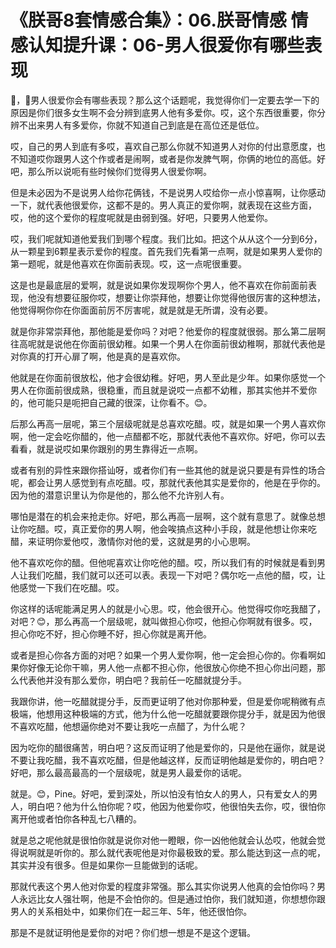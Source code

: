 # 《朕哥8套情感合集》：06.朕哥情感 情感认知提升课：06-男人很爱你有哪些表现

🎼，🎼男人很爱你会有哪些表现？那么这个话题呢，我觉得你们一定要去学一下的原因是你们很多女生啊不会分辨到底男人他有多爱你。哎，这个东西很重要，你分辨不出来男人有多爱你，你就不知道自己到底是在高位还是低位。

哎，自己的男人到底有多哎，喜欢自己那么你就不知道男人对你的付出意愿度，也不知道哎你跟男人这个作或者是闹啊，或者是你发脾气啊，你俩的地位的高低。好吧，那么所以说呃有些时候你们觉得男人很爱你啊。

但是未必因为不是说男人给你花俩钱，不是说男人哎给你一点小惊喜啊，让你感动一下，就代表他很爱你，这都不是的。男人真正的爱你啊，就表现在这些方面，哎，他的这个爱你的程度呢就是由弱到强。好吧，只要男人他爱你。

哎，我们呢就知道他爱我们到哪个程度。我们比如。把这个从从这个一分到6分，从一颗星到6颗星表示爱你的程度。首先我们先看第一点啊，就是如果男人爱你的第一题呢，就是他喜欢在你面前表现。哎，这一点呢很重要。

这是也是最底层的爱啊，就是说如果你发现啊你个男人，他不喜欢在你前面前表现，他没有想要征服你哎，想要让你崇拜他，想要让你觉得他很厉害的这种想法，他觉得啊你你在你面面前厉不厉害呢，就是就是无所谓，没有必要。

就是你非常崇拜他，那他能是爱你吗？对吧？他爱你的程度就很弱。那么第二层啊往高呢就是说他在你面前很幼稚。如果一个男人在你面前很幼稚啊，那就代表他是对你真的打开心扉了啊，他是真的是喜欢你。

他就是在你面前很放松，他才会很幼稚。好吧，男人至此是少年。如果你感觉一个男人在你面前很成熟，很稳重，而且就是说哎一点都不幼稚，那其实他并不爱你的，他可能只是呃把自己藏的很深，让你看不。😊。

后那么再高一层呢，第三个层级呢就是总喜欢吃醋。哎，就是如果一个男人喜欢你啊，他一定会吃你醋的，他一点醋都不吃，那就代表他不喜欢你。好吧，你可以去看看，就是说哎如果你跟别的男生靠得近一点啊。

或者有别的异性来跟你搭讪呀，或者你们有一些其他的就是说只要是有异性的场合呢，都会让男人感觉到有点吃醋。哎，那就代表他其实是爱你的，他是在乎你的。因为他的潜意识里认为你是他的，那么他不允许别人有。

哪怕是潜在的机会来抢走你。好吧，那么再高一层啊，这个就有意思了。就像总想让你吃醋。哎，真正爱你的男人啊，他会唉搞点这种小手段，就是他想让你来吃醋，来证明你爱他哎，激情你对他的爱，这就是男的小心思啊。

他不喜欢吃你的醋。但他呢喜欢让你吃他的醋。哎，所以我们有的时候就是看到男人让我们吃醋，我们就可以还可以表。表现一下对吧？偶尔吃一点他的醋，哎，让他感觉一下我们在吃醋。哎。

你这样的话呢能满足男人的就是小心思。哎，他会很开心。他觉得哎你吃我醋了，对吧？😊，那么再高一个层级呢，就叫做担心你哎，他担心你啊就有很多。哎，担心你吃不好，担心你睡不好，担心你就是离开他。

或者是担心你各方面的对吧？如果一个男人爱你啊，他一定会担心你的。你看啊如果你好像无论你干嘛，男人他一点都不担心你，他很放心你绝不担心你出问题，那么代表他并没有那么爱你，明白吧？我前任一吃醋就提分手。

我跟你讲，他一吃醋就提分手，反而更证明了他对你那种爱，但是爱你呢稍微有点极端，他想用这种极端的方式，他为什么他一吃醋就要跟你提分手，就是因为他很不喜欢吃醋，他想逼你绝对不要让我吃一点醋了，为什么呢？

因为吃你的醋很痛苦，明白吧？这反而证明了他是爱你的，只是他在逼你，就是说不要让我吃醋，我不喜欢吃醋，但是他越这样，反而证明他越是爱你的，明白吧？好吧，那么最高最高的一个层级呢，就是男人最爱你的话呢。

就是。😊，Pine。好吧，爱到深处，所以怕没有怕女人的男人，只有爱女人的男人，明白吧？他为什么怕你呢？哎，他因为他爱你哎，他很怕失去你，哎，很怕你离开他或者怕你各种乱七八糟的。

就是总之呢他就是很怕你就是说你对他一瞪眼，你一凶他他就会认怂哎，他就会觉得说啊就是听你的。那么就代表呢他是对你最极致的爱。那么能达到这一点的呢，其实并没有很多。但是如果你一旦能做到的话呢。

那就代表这个男人他对你爱的程度非常强。那么其实你说男人他真的会怕你吗？男人永远比女人强壮啊，他是不会怕你的。但是通过怕你，我们就知道，你想想你跟男人的关系相处中，如果你们在一起三年、5年，他还很怕你。

那是不是就证明他是爱你的对吧？你们想一想是不是这个逻辑。